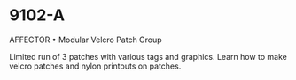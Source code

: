 # 9102-A
AFFECTOR • Modular Velcro Patch Group

Limited run of 3 patches with various tags and graphics.
Learn how to make velcro patches and nylon printouts on patches.

